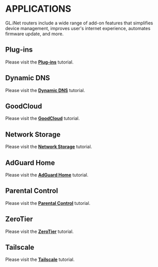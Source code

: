 # APPLICATIONS

GL.iNet routers include a wide range of add-on features that simplifies device management, improves user's internet experience, automates firmware update, and more.

## Plug-ins

Please visit the [**Plug-ins**](../../../interface_guide/plugins/) tutorial.

## Dynamic DNS

Please visit the [**Dynamic DNS**](../../../interface_guide/ddns/) tutorial.

## GoodCloud

Please visit the  [**GoodCloud**](../../../interface_guide/cloud/) tutorial.

## Network Storage

Please visit the [**Network Storage**](../../../interface_guide/network_storage/) tutorial.

## AdGuard Home

Please visit the [**AdGuard Home**](../../../interface_guide/adguardhome/) tutorial.

## Parental Control

Please visit the [**Parental Control**](../../../interface_guide/parental_control/) tutorial.

## ZeroTier

Please visit the [**ZeroTier**](../../../interface_guide/zerotier/) tutorial.

## Tailscale

Please visit the [**Tailscale**](../../../interface_guide/tailscale/) tutorial.
